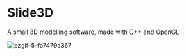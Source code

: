 # Slide3D
A small 3D modelling software, made with C++ and OpenGL
  
![ezgif-5-fa7479a367](https://user-images.githubusercontent.com/51360404/216760722-87ff1f8b-af93-4f68-adaf-a6c79e912641.gif)
